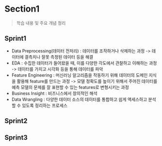 # Section1

> 학습 내용 및 주요 개념 정리

## Sprint1

- Data Preprocessing(데이터 전처리) : 데이터를 조작하거나 삭제하는 과정
  -> 데이터에 결측치나 잘못 측정된 데이터 등을 해결
- EDA : 수집한 데이터가 들어왔을 때, 이를 다양한 각도에서 관찰하고 이해하는 과정
  -> 데이터를 가지고 시각화 등을 통해 데이터를 파악
- Feature Engineering : 머신러닝 알고리즘을 작동하기 위해 데이터의 도메인 지식을 활용해 feature를 만드는 과정
  -> 모델 정확도를 높이기 위해서 주어진 데이터를 예측 모델의 문제를 잘 표현할 수 있는 features로 변형시키는 과정
- Business Insight : 비즈니스에서 창의적인 해석
- Data Wrangling : 다양한 데이터 소스의 데이터를 통합하고 쉽게 액세스하고 분석할 수 있도록 정리하는 프로세스

## Sprint2



## Sprint3


